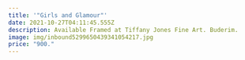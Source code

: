 ```yaml
---
title: '"Girls and Glamour"'
date: 2021-10-27T04:11:45.555Z
description: Available Framed at Tiffany Jones Fine Art. Buderim.
image: img/inbound5299650439341054217.jpg
price: "900."
---
```

![]()